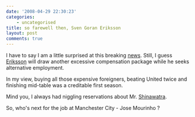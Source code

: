 ```yaml
---
date: '2008-04-29 22:30:23'
categories:
    - uncategorised
title: so farewell then, Sven Goran Eriksson
layout: post
comments: true
---
```

I have to say I am a little surprised at this breaking
[news](http://news.bbc.co.uk/sport1/hi/football/teams/m/man_city/7372872.stm).
Still, I guess
[Eriksson](http://www.nbrightside.com/blog/2006/07/03/the-wit-and-wisdom-of-sven-goran-eriksson/)
will draw another excessive compensation package while he seeks
alternative employment.

In my view, buying all those expensive foreigners, beating United twice
and finishing mid-table was a creditable first season.

Mind you, I always had niggling reservations about Mr.
[Shinawatra](http://www.nbrightside.com/blog/2007/06/22/theatre-of-comedy).

So, who's next for the job at Manchester City - Jose Mourinho ?
